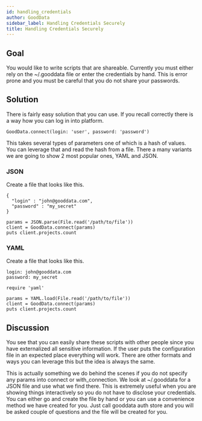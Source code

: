 ```yaml
---
id: handling_credentials
author: GoodData
sidebar_label: Handling Credentials Securely
title: Handling Credentials Securely
---
```


Goal
-------

You would like to write scripts that are shareable. Currently you must
either rely on the ~/.gooddata file or enter the credentials by hand.
This is error prone and you must be careful that you do not share your
passwords.

Solution
--------

There is fairly easy solution that you can use. If you recall correctly
there is a way how you can log in into platform.

    GoodData.connect(login: 'user', password: 'password')

This takes several types of parameters one of which is a hash of values.
You can leverage that and read the hash from a file. There a many
variants we are going to show 2 most popular ones, YAML and JSON.

### JSON

Create a file that looks like this.

    {
      "login" : "john@gooddata.com",
      "password" : "my_secret"
    }

    params = JSON.parse(File.read('/path/to/file'))
    client = GoodData.connect(params)
    puts client.projects.count

### YAML

Create a file that looks like this.

    login: john@gooddata.com
    password: my_secret

    require 'yaml'

    params = YAML.load(File.read('/path/to/file'))
    client = GoodData.connect(params)
    puts client.projects.count

Discussion
----------

You see that you can easily share these scripts with other people since
you have externalized all sensitive information. If the user puts the
configuration file in an expected place everything will work. There are
other formats and ways you can leverage this but the idea is always the
same.

This is actually something we do behind the scenes if you do not specify
any params into connect or with\_connection. We look at ~/.gooddata for
a JSON file and use what we find there. This is extremely useful when
you are showing things interactively so you do not have to disclose your
credentials. You can either go and create the file by hand or you can
use a convenience method we have created for you. Just call gooddata
auth store and you will be asked couple of questions and the file will
be created for you.
